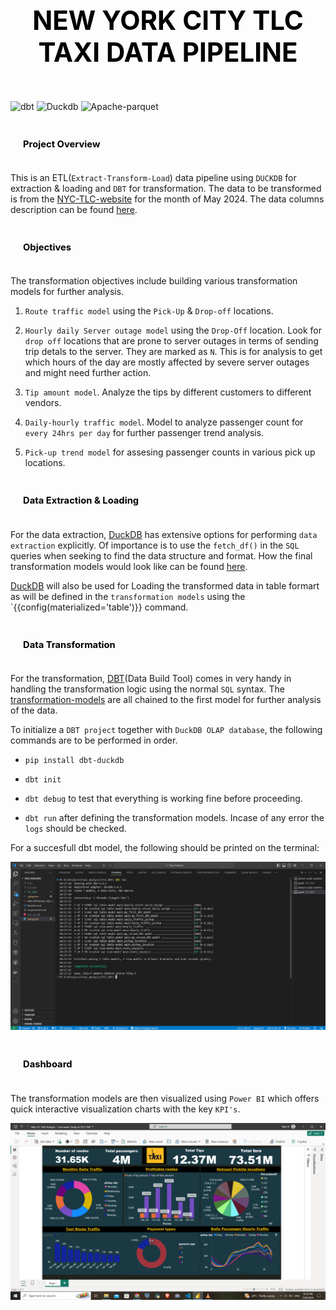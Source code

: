 
## <div style="padding: 35px;color:white;margin:10;font-size:200%;text-align:center;display:fill;border-radius:10px;overflow:hidden;background-image: url(https://images.pexels.com/photos/7078619/pexels-photo-7078619.jpeg?auto=compress&cs=tinysrgb&w=1260&h=750&dpr=1)"><b><span style='color:black'><strong> NEW YORK CITY TLC TAXI DATA PIPELINE  </strong></span></b> </div> 

![dbt](https://img.shields.io/badge/dbt-FF694B?logo=dbt&logoColor=fff&style=for-the-badge)
![Duckdb](https://img.shields.io/badge/DuckDB-FFF000?logo=duckdb&logoColor=000&style=for-the-badge)
![Apache-parquet](https://img.shields.io/badge/Apache%20Parquet-50ABF1?logo=apacheparquet&logoColor=fff&style=for-the-badge)


### <div style="padding: 20px;color:white;margin:10;font-size:90%;text-align:left;display:fill;border-radius:10px;overflow:hidden;background-image: url(https://w0.peakpx.com/wallpaper/957/661/HD-wallpaper-white-marble-white-stone-texture-marble-stone-background-white-stone.jpg)"><b><span style='color:black'> Project Overview</span></b> </div>

This is an ETL(`Extract-Transform-Load`) data pipeline using `DUCKDB` for extraction & loading and `DBT` for transformation. The data to be transformed is from the [NYC-TLC-website](https://www.nyc.gov/site/tlc/about/tlc-trip-record-data.page#:~:text=Yellow%20and%20green%20taxi%20trip,and%20driver%2Dreported%20passenger%20counts.) for the month of May 2024. The data columns description can be found [here](data_dictionary_trip_records_green.pdf). 

### <div style="padding: 20px;color:white;margin:10;font-size:90%;text-align:left;display:fill;border-radius:10px;overflow:hidden;background-image: url(https://w0.peakpx.com/wallpaper/957/661/HD-wallpaper-white-marble-white-stone-texture-marble-stone-background-white-stone.jpg)"><b><span style='color:black'> Objectives</span></b> </div>

The transformation objectives include building various transformation models for further analysis. 

1. `Route traffic model` using the `Pick-Up` & `Drop-off` locations. 

2. `Hourly daily Server outage model` using the `Drop-Off` location. Look for `drop off` locations that are prone to server outages in terms of sending trip detals to the server. They are marked as `N`. This is for analysis to get which hours of the day are mostly affected by severe server outages and might need further action. 

3. `Tip amount model`. Analyze the tips by different customers to different vendors. 

4. `Daily-hourly traffic model`. Model to analyze passenger count for `every 24hrs per day` for further passenger trend analysis. 

5. `Pick-up trend model` for assesing passenger counts in various pick up locations. 

### <div style="padding: 20px;color:white;margin:10;font-size:90%;text-align:left;display:fill;border-radius:10px;overflow:hidden;background-image: url(https://w0.peakpx.com/wallpaper/957/661/HD-wallpaper-white-marble-white-stone-texture-marble-stone-background-white-stone.jpg)"><b><span style='color:black'> Data Extraction & Loading</span></b> </div>

For the data extraction, [DuckDB](https://duckdb.org/docs/data/parquet/overview) has extensive options for performing `data extraction` explicitly. Of importance is to use the `fetch_df()` in the `SQL` queries when seeking to find the data structure and format. How the final transformation models would look like can be found [here](taxi.ipynb). 

[DuckDB](https://duckdb.org/docs/installation/index?version=stable&environment=cli&platform=win&download_method=package_manager) will also be used for Loading the transformed data in table formart as will be defined in the `transformation models` using the `{{config(materialized='table')}} command. 

### <div style="padding: 20px;color:white;margin:10;font-size:90%;text-align:left;display:fill;border-radius:10px;overflow:hidden;background-image: url(https://w0.peakpx.com/wallpaper/957/661/HD-wallpaper-white-marble-white-stone-texture-marble-stone-background-white-stone.jpg)"><b><span style='color:black'> Data Transformation</span></b> </div>

For the transformation, [DBT](https://docs.getdbt.com/docs/introduction)(Data Build Tool) comes in very handy in handling the transformation logic using the normal `SQL` syntax. The [transformation-models](TLC_NYC/models) are all chained to the first model for further analysis of the data. 

To initialize a `DBT project` together with `DuckDB OLAP database`, the following commands are to be performed in order.

* `pip install dbt-duckdb`

* `dbt init`

* `dbt debug` to test that everything is working fine before proceeding. 

* `dbt run` after defining the transformation models. Incase of any error the `logs` should be checked. 

For a succesfull dbt model, the following should be printed on the terminal:

![dbt-final-screenshot](<dbt screenshot.png>)

### <div style="padding: 20px;color:white;margin:10;font-size:90%;text-align:left;display:fill;border-radius:10px;overflow:hidden;background-image: url(https://w0.peakpx.com/wallpaper/957/661/HD-wallpaper-white-marble-white-stone-texture-marble-stone-background-white-stone.jpg)"><b><span style='color:black'> Dashboard</span></b> </div>

The transformation models are then visualized using `Power BI` which offers quick interactive visualization charts with the key `KPI's`. 

![Dashboard](<PowerBidashboard.png>)